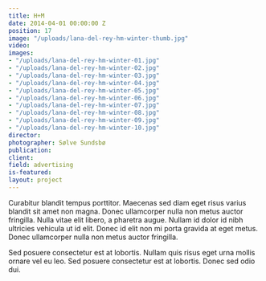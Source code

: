 ```yaml
---
title: H+M
date: 2014-04-01 00:00:00 Z
position: 17
image: "/uploads/lana-del-rey-hm-winter-thumb.jpg"
video: 
images:
- "/uploads/lana-del-rey-hm-winter-01.jpg"
- "/uploads/lana-del-rey-hm-winter-02.jpg"
- "/uploads/lana-del-rey-hm-winter-03.jpg"
- "/uploads/lana-del-rey-hm-winter-04.jpg"
- "/uploads/lana-del-rey-hm-winter-05.jpg"
- "/uploads/lana-del-rey-hm-winter-06.jpg"
- "/uploads/lana-del-rey-hm-winter-07.jpg"
- "/uploads/lana-del-rey-hm-winter-08.jpg"
- "/uploads/lana-del-rey-hm-winter-09.jpg"
- "/uploads/lana-del-rey-hm-winter-10.jpg"
director: 
photographer: Sølve Sundsbø
publication: 
client: 
field: advertising
is-featured:
layout: project
---
```


Curabitur blandit tempus porttitor. Maecenas sed diam eget risus varius blandit sit amet non magna. Donec ullamcorper nulla non metus auctor fringilla. Nulla vitae elit libero, a pharetra augue. Nullam id dolor id nibh ultricies vehicula ut id elit. Donec id elit non mi porta gravida at eget metus. Donec ullamcorper nulla non metus auctor fringilla.

Sed posuere consectetur est at lobortis. Nullam quis risus eget urna mollis ornare vel eu leo. Sed posuere consectetur est at lobortis. Donec sed odio dui.